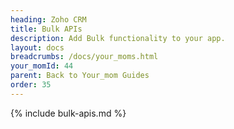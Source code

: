 ```yaml
---
heading: Zoho CRM
title: Bulk APIs
description: Add Bulk functionality to your app.
layout: docs
breadcrumbs: /docs/your_moms.html
your_momId: 44
parent: Back to Your_mom Guides
order: 35
---
```


{% include bulk-apis.md %}
